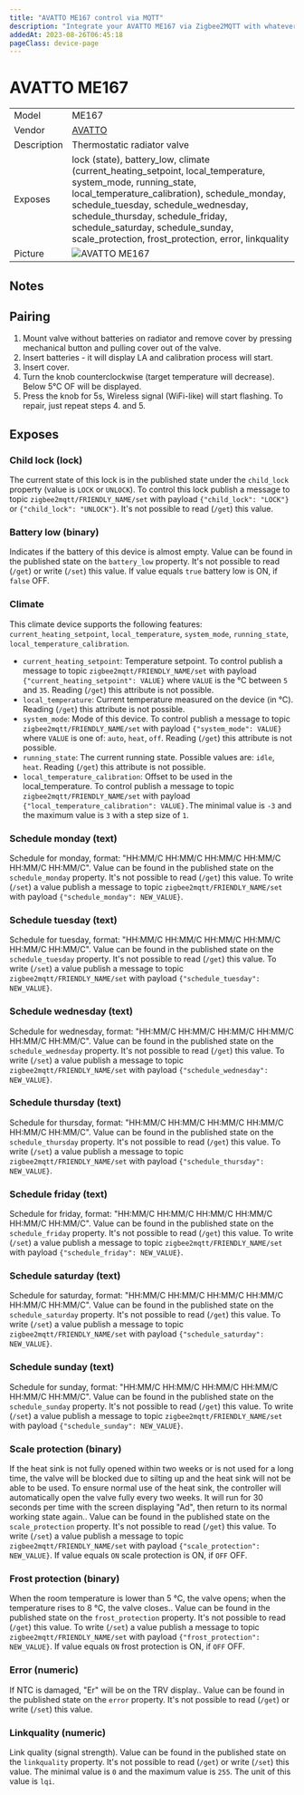 ```yaml
---
title: "AVATTO ME167 control via MQTT"
description: "Integrate your AVATTO ME167 via Zigbee2MQTT with whatever smart home infrastructure you are using without the vendor's bridge or gateway."
addedAt: 2023-08-26T06:45:18
pageClass: device-page
---
```


<!-- !!!! -->
<!-- ATTENTION: This file is auto-generated through docgen! -->
<!-- You can only edit the "Notes"-Section between the two comment lines "Notes BEGIN" and "Notes END". -->
<!-- Do not use h1 or h2 heading within "## Notes"-Section. -->
<!-- !!!! -->

# AVATTO ME167

|     |     |
|-----|-----|
| Model | ME167  |
| Vendor  | [AVATTO](/supported-devices/#v=AVATTO)  |
| Description | Thermostatic radiator valve |
| Exposes | lock (state), battery_low, climate (current_heating_setpoint, local_temperature, system_mode, running_state, local_temperature_calibration), schedule_monday, schedule_tuesday, schedule_wednesday, schedule_thursday, schedule_friday, schedule_saturday, schedule_sunday, scale_protection, frost_protection, error, linkquality |
| Picture | ![AVATTO ME167](https://www.zigbee2mqtt.io/images/devices/ME167.jpg) |


<!-- Notes BEGIN: You can edit here. Add "## Notes" headline if not already present. -->
## Notes

## Pairing
1. Mount valve without batteries on radiator and remove cover by pressing mechanical button and pulling cover out of the valve.
2. Insert batteries - it will display LA and calibration process will start.
3. Insert cover.
4. Turn the knob counterclockwise (target temperature will decrease). Below 5°C OF will be displayed.
5. Press the knob for 5s, Wireless signal (WiFi-like) will start flashing.
To repair, just repeat steps 4. and 5.
<!-- Notes END: Do not edit below this line -->




## Exposes

### Child lock (lock)
The current state of this lock is in the published state under the `child_lock` property (value is `LOCK` or `UNLOCK`).
To control this lock publish a message to topic `zigbee2mqtt/FRIENDLY_NAME/set` with payload `{"child_lock": "LOCK"}` or `{"child_lock": "UNLOCK"}`.
It's not possible to read (`/get`) this value.

### Battery low (binary)
Indicates if the battery of this device is almost empty.
Value can be found in the published state on the `battery_low` property.
It's not possible to read (`/get`) or write (`/set`) this value.
If value equals `true` battery low is ON, if `false` OFF.

### Climate 
This climate device supports the following features: `current_heating_setpoint`, `local_temperature`, `system_mode`, `running_state`, `local_temperature_calibration`.
- `current_heating_setpoint`: Temperature setpoint. To control publish a message to topic `zigbee2mqtt/FRIENDLY_NAME/set` with payload `{"current_heating_setpoint": VALUE}` where `VALUE` is the °C between `5` and `35`. Reading (`/get`) this attribute is not possible.
- `local_temperature`: Current temperature measured on the device (in °C). Reading (`/get`) this attribute is not possible.
- `system_mode`: Mode of this device. To control publish a message to topic `zigbee2mqtt/FRIENDLY_NAME/set` with payload `{"system_mode": VALUE}` where `VALUE` is one of: `auto`, `heat`, `off`. Reading (`/get`) this attribute is not possible.
- `running_state`: The current running state. Possible values are: `idle`, `heat`. Reading (`/get`) this attribute is not possible.
- `local_temperature_calibration`: Offset to be used in the local_temperature. To control publish a message to topic `zigbee2mqtt/FRIENDLY_NAME/set` with payload `{"local_temperature_calibration": VALUE}.`The minimal value is `-3` and the maximum value is `3` with a step size of `1`.

### Schedule monday (text)
Schedule for monday, format: "HH:MM/C HH:MM/C HH:MM/C HH:MM/C HH:MM/C HH:MM/C".
Value can be found in the published state on the `schedule_monday` property.
It's not possible to read (`/get`) this value.
To write (`/set`) a value publish a message to topic `zigbee2mqtt/FRIENDLY_NAME/set` with payload `{"schedule_monday": NEW_VALUE}`.

### Schedule tuesday (text)
Schedule for tuesday, format: "HH:MM/C HH:MM/C HH:MM/C HH:MM/C HH:MM/C HH:MM/C".
Value can be found in the published state on the `schedule_tuesday` property.
It's not possible to read (`/get`) this value.
To write (`/set`) a value publish a message to topic `zigbee2mqtt/FRIENDLY_NAME/set` with payload `{"schedule_tuesday": NEW_VALUE}`.

### Schedule wednesday (text)
Schedule for wednesday, format: "HH:MM/C HH:MM/C HH:MM/C HH:MM/C HH:MM/C HH:MM/C".
Value can be found in the published state on the `schedule_wednesday` property.
It's not possible to read (`/get`) this value.
To write (`/set`) a value publish a message to topic `zigbee2mqtt/FRIENDLY_NAME/set` with payload `{"schedule_wednesday": NEW_VALUE}`.

### Schedule thursday (text)
Schedule for thursday, format: "HH:MM/C HH:MM/C HH:MM/C HH:MM/C HH:MM/C HH:MM/C".
Value can be found in the published state on the `schedule_thursday` property.
It's not possible to read (`/get`) this value.
To write (`/set`) a value publish a message to topic `zigbee2mqtt/FRIENDLY_NAME/set` with payload `{"schedule_thursday": NEW_VALUE}`.

### Schedule friday (text)
Schedule for friday, format: "HH:MM/C HH:MM/C HH:MM/C HH:MM/C HH:MM/C HH:MM/C".
Value can be found in the published state on the `schedule_friday` property.
It's not possible to read (`/get`) this value.
To write (`/set`) a value publish a message to topic `zigbee2mqtt/FRIENDLY_NAME/set` with payload `{"schedule_friday": NEW_VALUE}`.

### Schedule saturday (text)
Schedule for saturday, format: "HH:MM/C HH:MM/C HH:MM/C HH:MM/C HH:MM/C HH:MM/C".
Value can be found in the published state on the `schedule_saturday` property.
It's not possible to read (`/get`) this value.
To write (`/set`) a value publish a message to topic `zigbee2mqtt/FRIENDLY_NAME/set` with payload `{"schedule_saturday": NEW_VALUE}`.

### Schedule sunday (text)
Schedule for sunday, format: "HH:MM/C HH:MM/C HH:MM/C HH:MM/C HH:MM/C HH:MM/C".
Value can be found in the published state on the `schedule_sunday` property.
It's not possible to read (`/get`) this value.
To write (`/set`) a value publish a message to topic `zigbee2mqtt/FRIENDLY_NAME/set` with payload `{"schedule_sunday": NEW_VALUE}`.

### Scale protection (binary)
If the heat sink is not fully opened within two weeks or is not used for a long time, the valve will be blocked due to silting up and the heat sink will not be able to be used. To ensure normal use of the heat sink, the controller will automatically open the valve fully every two weeks. It will run for 30 seconds per time with the screen displaying "Ad", then return to its normal working state again..
Value can be found in the published state on the `scale_protection` property.
It's not possible to read (`/get`) this value.
To write (`/set`) a value publish a message to topic `zigbee2mqtt/FRIENDLY_NAME/set` with payload `{"scale_protection": NEW_VALUE}`.
If value equals `ON` scale protection is ON, if `OFF` OFF.

### Frost protection (binary)
When the room temperature is lower than 5 °C, the valve opens; when the temperature rises to 8 °C, the valve closes..
Value can be found in the published state on the `frost_protection` property.
It's not possible to read (`/get`) this value.
To write (`/set`) a value publish a message to topic `zigbee2mqtt/FRIENDLY_NAME/set` with payload `{"frost_protection": NEW_VALUE}`.
If value equals `ON` frost protection is ON, if `OFF` OFF.

### Error (numeric)
If NTC is damaged, "Er" will be on the TRV display..
Value can be found in the published state on the `error` property.
It's not possible to read (`/get`) or write (`/set`) this value.

### Linkquality (numeric)
Link quality (signal strength).
Value can be found in the published state on the `linkquality` property.
It's not possible to read (`/get`) or write (`/set`) this value.
The minimal value is `0` and the maximum value is `255`.
The unit of this value is `lqi`.

